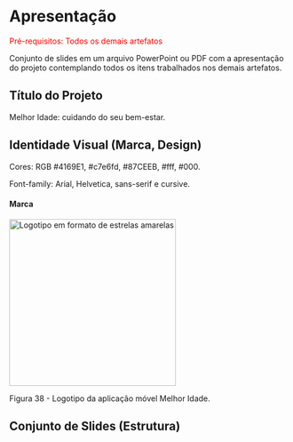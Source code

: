 # Apresentação

<span style="color:red">Pré-requisitos: Todos os demais artefatos</span>

Conjunto de slides em um arquivo PowerPoint ou PDF com a apresentação do projeto contemplando todos os itens trabalhados nos demais artefatos.

## Título do Projeto

Melhor Idade: cuidando do seu bem-estar.

## Identidade Visual (Marca, Design)

Cores: RGB #4169E1, #c7e6fd, #87CEEB, #fff, #000.

Font-family: Arial, Helvetica, sans-serif e cursive.

#### Marca

<img src="https://github.com/ICEI-PUC-Minas-PMV-ADS/pmv-ads-2023-1-e3-proj-mov-t4-melhor-idade/assets/100447878/41341a38-1f8f-4c07-a178-98dd4eddb3b0" alt="Logotipo em formato de estrelas amarelas" width="300" height="300" >

Figura 38 - Logotipo da aplicação móvel Melhor Idade.


## Conjunto de Slides (Estrutura)

